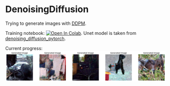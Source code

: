 # DenoisingDiffusion

Trying to generate images with [DDPM](https://arxiv.org/abs/2006.11239).

Training notebook:
[![Open In Colab](https://colab.research.google.com/assets/colab-badge.svg)](https://colab.research.google.com/github/Sankek/DenoisingDiffusion/blob/master/training.ipynb). Unet model is taken from [denoising_diffusion_pytorch](https://github.com/lucidrains/denoising-diffusion-pytorch). 

Current progress:
![Examples](/figures/example.png)
